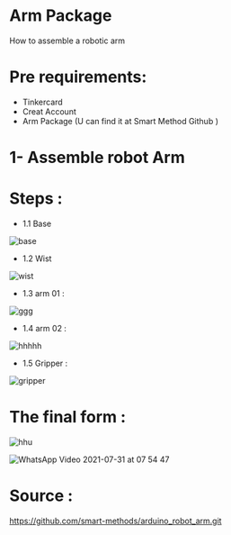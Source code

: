 # Arm Package 
How to assemble a robotic arm 

# Pre requirements:
* Tinkercard
* Creat Account 
* Arm Package (U can find it at Smart Method Github )


# 1- Assemble robot Arm 
# Steps :

* 1.1 Base

![base](https://user-images.githubusercontent.com/86341464/127729273-afcdb273-298b-40c3-9eaa-c1144596ad5a.PNG)

* 1.2 Wist 

![wist](https://user-images.githubusercontent.com/86341464/127729283-90852f99-4e3d-4526-bc97-8490ea001118.PNG)

* 1.3 arm 01 :

![ggg](https://user-images.githubusercontent.com/86341464/127729358-4edf6aa3-3c81-4337-85d6-3673ca1b2b79.PNG)

* 1.4 arm 02 : 

![hhhhh](https://user-images.githubusercontent.com/86341464/127729371-03a1857d-bb99-4ae8-8bb4-c9d3c9282dac.PNG)

* 1.5 Gripper :

![gripper](https://user-images.githubusercontent.com/86341464/127729390-7ea7e07f-796e-4f9b-b548-3e2ef04a3fba.PNG)

# The final form :

![hhu](https://user-images.githubusercontent.com/86341464/127729396-9eb43287-ff15-4900-a738-c4e703ae8001.PNG)


![WhatsApp Video 2021-07-31 at 07 54 47](https://user-images.githubusercontent.com/86341464/127729532-18ad5ee5-10b8-4cd6-8eab-a5fff2d09c67.gif)

# Source :
https://github.com/smart-methods/arduino_robot_arm.git


